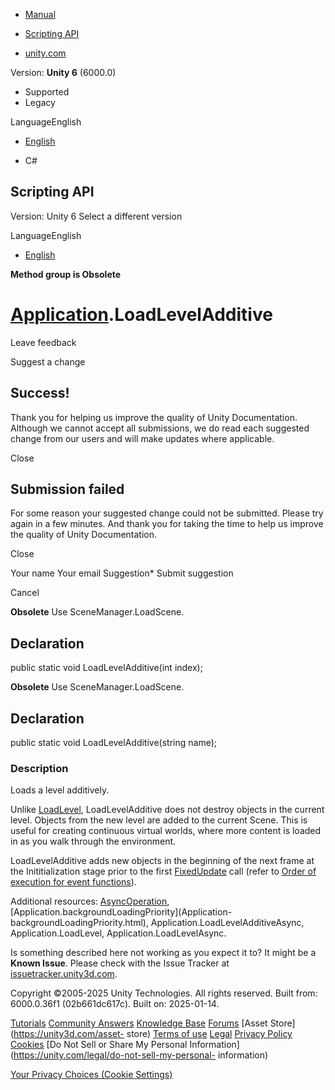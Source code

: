 [ ]()

  * [Manual](../Manual/index.html)
  * [Scripting API](../ScriptReference/index.html)

  * [unity.com](https://unity.com/)

Version: **Unity 6** (6000.0)

  * Supported
  * Legacy

LanguageEnglish

  * [English]()

  * C#

[ ](https://docs.unity3d.com)

## Scripting API

Version: Unity 6 Select a different version

LanguageEnglish

  * [English]()

**Method group is Obsolete**  

#  [Application](Application.html).LoadLevelAdditive

Leave feedback

Suggest a change

## Success!

Thank you for helping us improve the quality of Unity Documentation. Although
we cannot accept all submissions, we do read each suggested change from our
users and will make updates where applicable.

Close

## Submission failed

For some reason your suggested change could not be submitted. Please <a>try
again</a> in a few minutes. And thank you for taking the time to help us
improve the quality of Unity Documentation.

Close

Your name Your email Suggestion* Submit suggestion

Cancel

[ ]()

**Obsolete** Use SceneManager.LoadScene.

## Declaration

public static void LoadLevelAdditive(int index);

**Obsolete** Use SceneManager.LoadScene.

## Declaration

public static void LoadLevelAdditive(string name);

### Description

Loads a level additively.

Unlike [LoadLevel](Application.LoadLevel.html), LoadLevelAdditive does not
destroy objects in the current level. Objects from the new level are added to
the current Scene. This is useful for creating continuous virtual worlds,
where more content is loaded in as you walk through the environment.  
  
LoadLevelAdditive adds new objects in the beginning of the next frame at the
Inititialization stage prior to the first
[FixedUpdate](MonoBehaviour.FixedUpdate.html) call (refer to [Order of
execution for event functions](../Manual/execution-order.html)).  
  
Additional resources: [AsyncOperation](AsyncOperation.html),
[Application.backgroundLoadingPriority](Application-
backgroundLoadingPriority.html), Application.LoadLevelAdditiveAsync,
Application.LoadLevel, Application.LoadLevelAsync.

Is something described here not working as you expect it to? It might be a
**Known Issue**. Please check with the Issue Tracker at
[issuetracker.unity3d.com](https://issuetracker.unity3d.com).

Copyright ©2005-2025 Unity Technologies. All rights reserved. Built from:
6000.0.36f1 (02b661dc617c). Built on: 2025-01-14.

[Tutorials](https://unity3d.com/learn) [Community
Answers](https://answers.unity3d.com) [Knowledge
Base](https://support.unity3d.com/hc/en-us)
[Forums](https://forum.unity3d.com) [Asset Store](https://unity3d.com/asset-
store) [Terms of use](https://docs.unity3d.com/Manual/TermsOfUse.html)
[Legal](https://unity.com/legal) [Privacy
Policy](https://unity.com/legal/privacy-policy)
[Cookies](https://unity.com/legal/cookie-policy) [Do Not Sell or Share My
Personal Information](https://unity.com/legal/do-not-sell-my-personal-
information)

[Your Privacy Choices (Cookie Settings)](javascript:void\(0\);)

